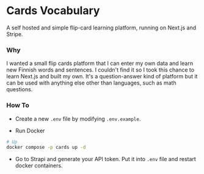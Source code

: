 # Cards Vocabulary

A self hosted and simple flip-card learning platform, running on Next.js and Stripe.

### Why

I wanted a small flip cards platform that I can enter my own data and learn new Finnish words and sentences. I couldn't find it so I took this chance to learn Next.js and built my own. It's a question-answer kind of platform but it can be used with anything else other than languages, such as math questions.

### How To

- Create a new `.env` file by modifying `.env.example`.

- Run Docker

```bash
# Up
docker compose -p cards up -d
```

- Go to Strapi and generate your API token. Put it into `.env` file and restart docker containers.
